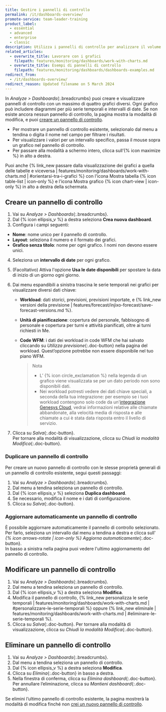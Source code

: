 ```yaml
---
title: Gestire i pannelli di controllo
permalink: /it/dashboards-overview/
promote-service: team-leader-training
product_label:
  - essential
  - advanced
  - enterprise
  - classic
description: Utilizza i pannelli di controllo per analizzare il volume di contatto e il livello di occupazione.
related_articles:
  - overwrite_title: Lavorare con i grafici
    filepath: features/monitoring/dashboards/work-with-charts.md
  - overwrite_title: Esempi di pannelli di controllo
    filepath: features/monitoring/dashboards/dashboards-examples.md
redirect_from:
  - /it/dashboards-overview/
redirect_reason: Updated filename on 5 March 2024
---
```


In _Analyze > Dashboards_{:.breadcrumbs} puoi creare e visualizzare pannelli di controllo con un massimo di quattro grafici diversi. Ogni grafico può includere diagrammi per più serie temporali e intervalli di date. Se non esiste ancora nessun pannello di controllo, la pagina mostra la modalità di modifica, e puoi [creare un pannello di controllo](#creare-un-pannello-di-controllo).

- Per mostrare un pannello di controllo esistente, selezionalo dal menu a tendina o digita il nome nel campo per filtrare i risultati.  
- Per visualizzare i valori per un intervallo specifico, passa il mouse sopra un grafico nel pannello di controllo.
- Per passare alla modalità a schermo intero, clicca sull’{% icon maximize %} in alto a destra.

Puoi anche {% link_new passare dalla visualizzazione dei grafici a quella delle tabelle e viceversa | features/monitoring/dashboards/work-with-charts.md | #orientarsi-tra-i-grafici %} con l'icona Mostra tabella {% icon table-list | icon-only %} e l'icona Mostra grafico {% icon chart-view | icon-only %} in alto a destra della schermata.

## Creare un pannello di controllo

1. Vai su _Analyze > Dashboards_{:.breadcrumbs}.
2. Dal {% icon ellipsis_v %} a destra seleziona **Crea nuova dashboard**.
3. Configura i campi seguenti:
  - **Nome**: nome unico per il pannello di controllo.
  - **Layout**: seleziona il numero e il formato dei grafici.
  - **Grafico senza titolo**: nome per ogni grafico. I nomi non devono essere unici.
4. Seleziona un **intervallo di date** per ogni grafico.
5. (Facoltativo) Attiva l'opzione **Usa le date disponibili** per spostare la data di inizio di un giorno ogni giorno.
6. Dai menu espandibili a sinistra trascina le serie temporali nei grafici per visualizzare diversi dati chiave:
   - **Workload**: dati storici, previsioni, previsioni importate, e {% link_new versioni della previsione | features/forecast/injixo-forecast/save-forecast-versions.md %}.
   - **Unità di pianificazione**: copertura del personale, fabbisogno di personale e copertura per turni e attività pianificati, oltre ai turni richiesti in Me.
   - **Code WFM**: i dati dei workload in code WFM che hai salvato cliccando su _Utilizza previsione_{:.doc-button} nella pagina del workload. Quest’opzione potrebbe non essere disponibile nel tuo piano WFM. 

      > Nota
      >
      > - L’ {% icon circle_exclamation %} nella legenda di un grafico viene visualizzata se per un dato periodo non sono disponibili dati.
      > - Nei workload potresti vedere dei dati chiave speciali, a seconda della tua integrazione: per esempio se i tuoi workload contengono solo code da un'[integrazione Genesys Cloud](/add-genesys-cloud-integration/), vedrai informazioni relative alle chiamate abbandonate, alla velocità media di risposta e alle chiamate a cui è stata data risposta entro il livello di servizio.

7. Clicca su _Salva_{:.doc-button}.<br>Per tornare alla modalità di visualizzazione, clicca su _Chiudi la modalità Modifica_{:.doc-button}.

### Duplicare un pannello di controllo

Per creare un nuovo pannello di controllo con le stesse proprietà generali di un pannello di controllo esistente, segui questi passaggi:
1. Vai su _Analyze > Dashboards_{:.breadcrumbs}.
2. Dal menu a tendina seleziona un pannello di controllo.
3. Dal {% icon ellipsis_v %} seleziona **Duplica dashboard**.
4. Se necessario, modifica il nome e i dati di configurazione.
5. Clicca su _Salva_{:.doc-button}.

### Aggiornare automaticamente un pannello di controllo

È possibile aggiornare automaticamente il pannello di controllo selezionato. Per farlo, seleziona un intervallo dal menu a tendina a destra e clicca sull' _{% icon arrows-rotate | icon-only %} Aggiorna automaticamente_{:.doc-button}.<br>In basso a sinistra nella pagina puoi vedere l'ultimo aggiornamento del pannello di controllo.

## Modificare un pannello di controllo

1. Vai su _Analyze > Dashboards_{:.breadcrumbs}.
2. Dal menu a tendina seleziona un pannello di controllo.
3. Dal {% icon ellipsis_v %} a destra seleziona **Modifica**.
4. Modifica il pannello di controllo, {% link_new personalizza le serie temporali | features/monitoring/dashboards/work-with-charts.md | #personalizzare-le-serie-temporali %} oppure {% link_new eliminale | features/monitoring/dashboards/work-with-charts.md | #eliminare-le-serie-temporali %}.
5. Clicca su _Salva_{:.doc-button}. Per tornare alla modalità di visualizzazione, clicca su _Chiudi la modalità Modifica_{:.doc-button}.

## Eliminare un pannello di controllo

1. Vai su _Analyze > Dashboards_{:.breadcrumbs}.
2. Dal menu a tendina seleziona un pannello di controllo.
3. Dal {% icon ellipsis_v %} a destra seleziona **Modifica**.
4. Clicca su _Elimina_{:.doc-button} in basso a destra.  
5. Nella finestra di conferma, clicca su _Elimina dashboard_{:.doc-button}.<br> Per annullare l’eliminazione, clicca su _Mantieni dashboard_{:.doc-button}.

Se elimini l’ultimo pannello di controllo esistente, la pagina mostrerà la modalità di modifica finché non [crei un nuovo pannello di controllo](#creare-un-pannello-di-controllo).

